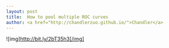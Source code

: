 ```yaml
---
layout: post
title:  How to pool multiple ROC curves
author: <a href="http://chandlerzuo.github.io/">Chandler</a>
---
```


![img]http://bit.ly/2bT35h3[/img]